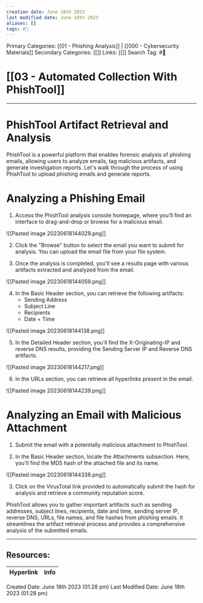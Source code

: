 ```yaml
---
creation date: June 18th 2023
last modified date: June 18th 2023
aliases: []
tags: #📖
---
```


Primary Categories: [[01 - Phishing Analysis]] | [[000 - Cybersecurity Materials]] 
Secondary Categories: [[]] 
Links: [[]] 
Search Tag: #📖  

# [[03 - Automated Collection With PhishTool]]  
---

# PhishTool Artifact Retrieval and Analysis

PhishTool is a powerful platform that enables forensic analysis of phishing emails, allowing users to analyze emails, tag malicious artifacts, and generate investigation reports. Let's walk through the process of using PhishTool to upload phishing emails and generate reports.

# Analyzing a Phishing Email

1. Access the PhishTool analysis console homepage, where you'll find an interface to drag-and-drop or browse for a malicious email.

![[Pasted image 20230618144029.png]]

2. Click the "Browse" button to select the email you want to submit for analysis. You can upload the email file from your file system.

3. Once the analysis is completed, you'll see a results page with various artifacts extracted and analyzed from the email.

![[Pasted image 20230618144059.png]]

4. In the Basic Header section, you can retrieve the following artifacts:
   - Sending Address
   - Subject Line
   - Recipients
   - Date + Time

![[Pasted image 20230618144138.png]]

5. In the Detailed Header section, you'll find the X-Originating-IP and reverse DNS results, providing the Sending Server IP and Reverse DNS artifacts.

![[Pasted image 20230618144217.png]]

6. In the URLs section, you can retrieve all hyperlinks present in the email.

![[Pasted image 20230618144239.png]]

# Analyzing an Email with Malicious Attachment

1. Submit the email with a potentially malicious attachment to PhishTool.

2. In the Basic Header section, locate the Attachments subsection. Here, you'll find the MD5 hash of the attached file and its name.

![[Pasted image 20230618144338.png]]

3. Click on the VirusTotal link provided to automatically submit the hash for analysis and retrieve a community reputation score.

PhishTool allows you to gather important artifacts such as sending addresses, subject lines, recipients, date and time, sending server IP, reverse DNS, URLs, file names, and file hashes from phishing emails. It streamlines the artifact retrieval process and provides a comprehensive analysis of the submitted emails.

___

## Resources:

| Hyperlink | Info |
| --------- | ---- |


Created Date: June 18th 2023 (01:28 pm) 
Last Modified Date: June 18th 2023 (01:28 pm)
